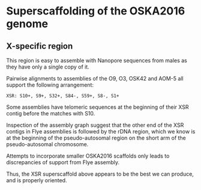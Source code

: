 Superscaffolding of the OSKA2016 genome
=======================================

X-specific region
-----------------

This region is easy to assemble with Nanopore sequences from males as they have
only a single copy of it.

Pairwise alignments to assemblies of the O9, O3, OSK42 and AOM-5 all support
the following arrangement:

    XSR: S10+, S9+, S32+, S84-, S59+, S8-, S1+

Some assemblies have telomeric sequences at the beginning of their XSR contig
before the matches with S10.

Inspection of the assembly graph suggest that the other end of the XSR contigs
in Flye assemblies is followed by the rDNA region, which we know is at the
beginning of the pseudo-autosomal region on the short arm of the pseudo-autosomal
chromosome.

Attempts to incorporate smaller OSKA2016 scaffolds only leads to discrepancies
of support from Flye assembly.

Thus, the XSR superscaffold above appears to be the best we can produce, and is
properly oriented.
